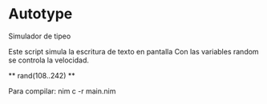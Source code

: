 # Autotype
Simulador de tipeo

Este script simula la escritura de texto en pantalla
Con las variables random se controla la velocidad.
  
  ** rand(108..242) **

Para compilar: nim c -r main.nim
